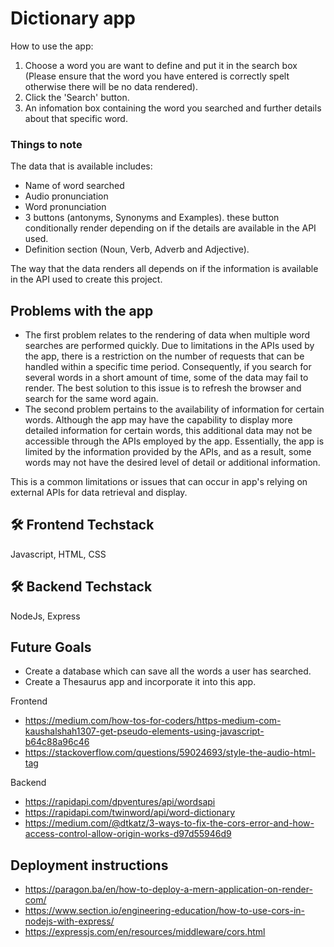 
# Dictionary app
How to use the app:
1. Choose a word you are want to define and put it in the search box (Please ensure that the word you have entered is correctly spelt otherwise there will be no data rendered).
2. Click the 'Search' button.
3. An infomation box containing the word you searched and further details about that specific word.

### Things to note
The data that is available includes:
- Name of word searched
- Audio pronunciation
- Word pronunciation
- 3 buttons (antonyms, Synonyms and Examples). these button conditionally render depending on if the details are available in the API used.
- Definition section (Noun, Verb, Adverb and Adjective).

The way that the data renders all depends on if the information is available in the API used to create this project. 

## Problems with the app
- The first problem relates to the rendering of data when multiple word searches are performed quickly. Due to limitations in the APIs used by the app, there is a restriction on the number of requests that can be handled within a specific time period. Consequently, if you search for several words in a short amount of time, some of the data may fail to render. The best solution to this issue is to refresh the browser and search for the same word again.
- The second problem pertains to the availability of information for certain words. Although the app may have the capability to display more detailed information for certain words, this additional data may not be accessible through the APIs employed by the app. Essentially, the app is limited by the information provided by the APIs, and as a result, some words may not have the desired level of detail or additional information.

This is a common limitations or issues that can occur in app's relying on external APIs for data retrieval and display.

## 🛠 Frontend Techstack
Javascript, HTML, CSS

## 🛠 Backend Techstack
NodeJs, Express


## Future Goals
- Create a database which can save all the words a user has searched.
- Create a Thesaurus app and incorporate it into this app.

Frontend
- https://medium.com/how-tos-for-coders/https-medium-com-kaushalshah1307-get-pseudo-elements-using-javascript-b64c88a96c46
- https://stackoverflow.com/questions/59024693/style-the-audio-html-tag

Backend
- https://rapidapi.com/dpventures/api/wordsapi
- https://rapidapi.com/twinword/api/word-dictionary
- https://medium.com/@dtkatz/3-ways-to-fix-the-cors-error-and-how-access-control-allow-origin-works-d97d55946d9

## Deployment instructions
- https://paragon.ba/en/how-to-deploy-a-mern-application-on-render-com/
- https://www.section.io/engineering-education/how-to-use-cors-in-nodejs-with-express/
- https://expressjs.com/en/resources/middleware/cors.html
